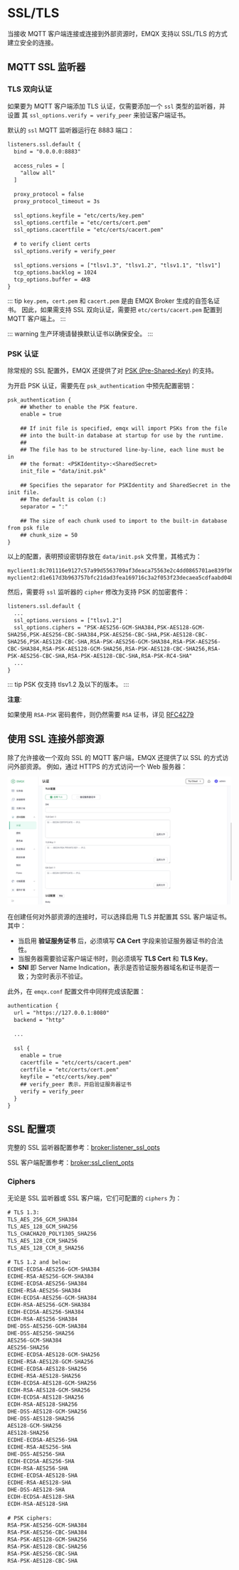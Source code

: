 # SSL/TLS

当接收 MQTT 客户端连接或连接到外部资源时，EMQX 支持以 SSL/TLS 的方式
建立安全的连接。

## MQTT SSL 监听器

### TLS 双向认证

如果要为 MQTT 客户端添加 TLS 认证，仅需要添加一个 `ssl` 类型的监听器，并设置
其 `ssl_options.verify = verify_peer` 来验证客户端证书。

默认的 `ssl` MQTT 监听器运行在 8883 端口：

```
listeners.ssl.default {
  bind = "0.0.0.0:8883"

  access_rules = [
    "allow all"
  ]

  proxy_protocol = false
  proxy_protocol_timeout = 3s

  ssl_options.keyfile = "etc/certs/key.pem"
  ssl_options.certfile = "etc/certs/cert.pem"
  ssl_options.cacertfile = "etc/certs/cacert.pem"

  # to verify client certs
  ssl_options.verify = verify_peer

  ssl_options.versions = ["tlsv1.3", "tlsv1.2", "tlsv1.1", "tlsv1"]
  tcp_options.backlog = 1024
  tcp_options.buffer = 4KB
}
```

::: tip
`key.pem`，`cert.pem` 和 `cacert.pem` 是由 EMQX Broker 生成的自签名证书。
因此，如果需支持 SSL 双向认证，需要把 `etc/certs/cacert.pem` 配置到 MQTT
客户端上。
:::

::: warning
生产环境请替换默认证书以确保安全。
:::

### PSK 认证

除常规的 SSL 配置外，EMQX 还提供了对 [PSK (Pre-Shared-Key)](https://en.wikipedia.org/wiki/Pre-shared_key) 的支持。

为开启 PSK 认证，需要先在 `psk_authentication` 中预先配置密钥：

```
psk_authentication {
    ## Whether to enable the PSK feature.
    enable = true

    ## If init file is specified, emqx will import PSKs from the file
    ## into the built-in database at startup for use by the runtime.
    ##
    ## The file has to be structured line-by-line, each line must be in
    ## the format: <PSKIdentity>:<SharedSecret>
    init_file = "data/init.psk"

    ## Specifies the separator for PSKIdentity and SharedSecret in the init file.
    ## The default is colon (:)
    separator = ":"

    ## The size of each chunk used to import to the built-in database from psk file
    ## chunk_size = 50
}
```

以上的配置，表明预设密钥存放在 `data/init.psk` 文件里，其格式为：

```
myclient1:8c701116e9127c57a99d5563709af3deaca75563e2c4dd0865701ae839fb6d79
myclient2:d1e617d3b963757bfc21dad3fea169716c3a2f053f23decaea5cdfaabd04bfc4
```

然后，需要将 `ssl` 监听器的 `cipher` 修改为支持 PSK 的加密套件：

```
listeners.ssl.default {
  ...
  ssl_options.versions = ["tlsv1.2"]
  ssl_options.ciphers = "PSK-AES256-GCM-SHA384,PSK-AES128-GCM-SHA256,PSK-AES256-CBC-SHA384,PSK-AES256-CBC-SHA,PSK-AES128-CBC-SHA256,PSK-AES128-CBC-SHA,RSA-PSK-AES256-GCM-SHA384,RSA-PSK-AES256-CBC-SHA384,RSA-PSK-AES128-GCM-SHA256,RSA-PSK-AES128-CBC-SHA256,RSA-PSK-AES256-CBC-SHA,RSA-PSK-AES128-CBC-SHA,RSA-PSK-RC4-SHA"
  ...
}
```

::: tip
PSK 仅支持 tlsv1.2 及以下的版本。
:::

**注意**:

如果使用 `RSA-PSK` 密码套件，则仍然需要 `RSA` 证书，详见 [RFC4279](https://www.rfc-editor.org/rfc/rfc4279#section-4)

## 使用 SSL 连接外部资源

除了允许接收一个双向 SSL 的 MQTT 客户端，EMQX 还提供了以 SSL 的方式访问外部资源。
例如，通过 HTTPS 的方式访问一个 Web 服务器：

![Configure HTTPS Client](./assets/http-tls.jpg)

在创建任何对外部资源的连接时，可以选择启用 TLS 并配置其 SSL 客户端证书。其中：

- 当启用 **验证服务证书** 后，必须填写 **CA Cert** 字段来验证服务器证书的合法性。
- 当服务器需要验证客户端证书时，则必须填写 **TLS Cert** 和 **TLS Key**。
- **SNI** 即 Server Name Indication，表示是否验证服务器域名和证书是否一致；为空时表示不验证。

此外，在 `emqx.conf` 配置文件中同样完成该配置：

```
authentication {
  url = "https://127.0.0.1:8080"
  backend = "http"

  ...

  ssl {
    enable = true
    cacertfile = "etc/certs/cacert.pem"
    certfile = "etc/certs/cert.pem"
    keyfile = "etc/certs/key.pem"
    ## verify_peer 表示，开启验证服务器证书
    verify = verify_peer
  }
}
```

## SSL 配置项

完整的 SSL 监听器配置参考：[broker:listener_ssl_opts](../admin/cfg.md#broker-listener-ssl-opts)

SSL 客户端配置参考：[broker:ssl_client_opts](../admin/cfg.md#broker-ssl-client-opts)

### Ciphers

无论是 SSL 监听器或 SSL 客户端，它们可配置的 `ciphers` 为：

```
# TLS 1.3:
TLS_AES_256_GCM_SHA384
TLS_AES_128_GCM_SHA256
TLS_CHACHA20_POLY1305_SHA256
TLS_AES_128_CCM_SHA256
TLS_AES_128_CCM_8_SHA256

# TLS 1.2 and below:
ECDHE-ECDSA-AES256-GCM-SHA384
ECDHE-RSA-AES256-GCM-SHA384
ECDHE-ECDSA-AES256-SHA384
ECDHE-RSA-AES256-SHA384
ECDH-ECDSA-AES256-GCM-SHA384
ECDH-RSA-AES256-GCM-SHA384
ECDH-ECDSA-AES256-SHA384
ECDH-RSA-AES256-SHA384
DHE-DSS-AES256-GCM-SHA384
DHE-DSS-AES256-SHA256
AES256-GCM-SHA384
AES256-SHA256
ECDHE-ECDSA-AES128-GCM-SHA256
ECDHE-RSA-AES128-GCM-SHA256
ECDHE-ECDSA-AES128-SHA256
ECDHE-RSA-AES128-SHA256
ECDH-ECDSA-AES128-GCM-SHA256
ECDH-RSA-AES128-GCM-SHA256
ECDH-ECDSA-AES128-SHA256
ECDH-RSA-AES128-SHA256
DHE-DSS-AES128-GCM-SHA256
DHE-DSS-AES128-SHA256
AES128-GCM-SHA256
AES128-SHA256
ECDHE-ECDSA-AES256-SHA
ECDHE-RSA-AES256-SHA
DHE-DSS-AES256-SHA
ECDH-ECDSA-AES256-SHA
ECDH-RSA-AES256-SHA
ECDHE-ECDSA-AES128-SHA
ECDHE-RSA-AES128-SHA
DHE-DSS-AES128-SHA
ECDH-ECDSA-AES128-SHA
ECDH-RSA-AES128-SHA

# PSK ciphers:
RSA-PSK-AES256-GCM-SHA384
RSA-PSK-AES256-CBC-SHA384
RSA-PSK-AES128-GCM-SHA256
RSA-PSK-AES128-CBC-SHA256
RSA-PSK-AES256-CBC-SHA
RSA-PSK-AES128-CBC-SHA
```
